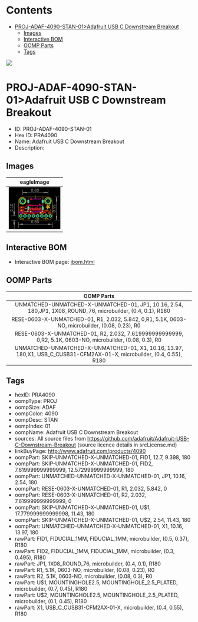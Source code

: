 



Contents
========

* [PROJ-ADAF-4090-STAN-01>Adafruit USB C Downstream Breakout](#proj-adaf-4090-stan-01adafruit-usb-c-downstream-breakout)
	* [Images](#images)
	* [Interactive BOM](#interactive-bom)
	* [OOMP Parts](#oomp-parts)
	* [Tags](#tags)
  
![][im]
# PROJ-ADAF-4090-STAN-01>Adafruit USB C Downstream Breakout

- ID: PROJ-ADAF-4090-STAN-01
- Hex ID: PRA4090
- Name: Adafruit USB C Downstream Breakout
- Description: 

## Images
  
  

|eagleImage|
| :---: |
|[![eagleImage](eagleImage_140.png)](eagleImage_600.png)|

## Interactive BOM

- Interactive BOM page: [ibom.html](kicad/bom/ibom.html)

## OOMP Parts
  

|OOMP Parts|
| :---: |
|UNMATCHED-UNMATCHED-X-UNMATCHED-01, JP1, 10.16, 2.54, 180,JP1, 1X08_ROUND_76, microbuilder, (0.4, 0.1), R180|
|RESE-0603-X-UNMATCHED-01, R1, 2.032, 5.842, 0,R1, 5.1K, 0603-NO, microbuilder, (0.08, 0.23), R0|
|RESE-0603-X-UNMATCHED-01, R2, 2.032, 7.619999999999999, 0,R2, 5.1K, 0603-NO, microbuilder, (0.08, 0.3), R0|
|UNMATCHED-UNMATCHED-X-UNMATCHED-01, X1, 10.16, 13.97, 180,X1, USB_C_CUSB31-CFM2AX-01-X, microbuilder, (0.4, 0.55), R180|

## Tags

- hexID: PRA4090
- oompType: PROJ
- oompSize: ADAF
- oompColor: 4090
- oompDesc: STAN
- oompIndex: 01
- oompName: Adafruit USB C Downstream Breakout
- sources: All source files from https://github.com/adafruit/Adafruit-USB-C-Downstream-Breakout (source licence details in srcLicense.md)
- linkBuyPage: http://www.adafruit.com/products/4090
- oompPart: SKIP-UNMATCHED-X-UNMATCHED-01, FID1, 12.7, 9.398, 180
- oompPart: SKIP-UNMATCHED-X-UNMATCHED-01, FID2, 7.619999999999999, 12.572999999999999, 180
- oompPart: UNMATCHED-UNMATCHED-X-UNMATCHED-01, JP1, 10.16, 2.54, 180
- oompPart: RESE-0603-X-UNMATCHED-01, R1, 2.032, 5.842, 0
- oompPart: RESE-0603-X-UNMATCHED-01, R2, 2.032, 7.619999999999999, 0
- oompPart: SKIP-UNMATCHED-X-UNMATCHED-01, U$1, 17.779999999999998, 11.43, 180
- oompPart: SKIP-UNMATCHED-X-UNMATCHED-01, U$2, 2.54, 11.43, 180
- oompPart: UNMATCHED-UNMATCHED-X-UNMATCHED-01, X1, 10.16, 13.97, 180
- rawPart: FID1, FIDUCIAL_1MM, FIDUCIAL_1MM, microbuilder, (0.5, 0.37), R180
- rawPart: FID2, FIDUCIAL_1MM, FIDUCIAL_1MM, microbuilder, (0.3, 0.495), R180
- rawPart: JP1, 1X08_ROUND_76, microbuilder, (0.4, 0.1), R180
- rawPart: R1, 5.1K, 0603-NO, microbuilder, (0.08, 0.23), R0
- rawPart: R2, 5.1K, 0603-NO, microbuilder, (0.08, 0.3), R0
- rawPart: U$1, MOUNTINGHOLE2.5, MOUNTINGHOLE_2.5_PLATED, microbuilder, (0.7, 0.45), R180
- rawPart: U$2, MOUNTINGHOLE2.5, MOUNTINGHOLE_2.5_PLATED, microbuilder, (0.1, 0.45), R180
- rawPart: X1, USB_C_CUSB31-CFM2AX-01-X, microbuilder, (0.4, 0.55), R180



[im]: eagleImage_450.png
